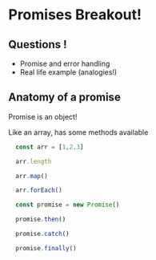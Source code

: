 # Promises Breakout!

## Questions !

- Promise and error handling
- Real life example (analogies!)

## Anatomy of a promise

Promise is an object!

Like an array, has some methods available

```jsx
  const arr = [1,2,3]

  arr.length

  arr.map()

  arr.forEach()
```

```jsx
  const promise = new Promise()

  promise.then()

  promise.catch()

  promise.finally()
```